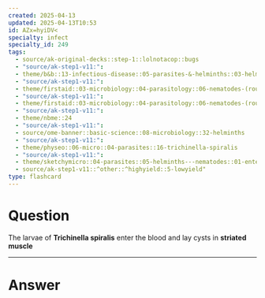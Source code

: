 ```yaml
---
created: 2025-04-13
updated: 2025-04-13T10:53
id: AZx=hyiDV<
specialty: infect
specialty_id: 249
tags:
  - source/ak-original-decks::step-1::lolnotacop::bugs
  - "source/ak-step1-v11:": 
  - theme/b&b::13-infectious-disease::05-parasites-&-helminths::03-helminths
  - "source/ak-step1-v11:": 
  - theme/firstaid::03-microbiology::04-parasitology::06-nematodes-(roundworms)
  - "source/ak-step1-v11:": 
  - theme/firstaid::03-microbiology::04-parasitology::06-nematodes-(roundworms)::trichinella-spiralis
  - "source/ak-step1-v11:": 
  - theme/nbme::24
  - "source/ak-step1-v11:": 
  - source/ome-banner::basic-science::08-microbiology::32-helminths
  - "source/ak-step1-v11:": 
  - theme/physeo::06-micro::04-parasites::16-trichinella-spiralis
  - "source/ak-step1-v11:": 
  - theme/sketchymicro::04-parasites::05-helminths---nematodes::01-enterobius-vermicularis,-ancylostoma-duodenale,-necator-americanus,-ascaris-lumbricoides,-strongyloides-stercoralis,-trichinella-spiralis-(intestinal-nematodes)
  - source/ak-step1-v11::^other::^highyield::5-lowyield"
type: flashcard
---
```


# Question
The larvae of **Trichinella spiralis** enter the blood and lay cysts in **striated muscle**

---

# Answer
